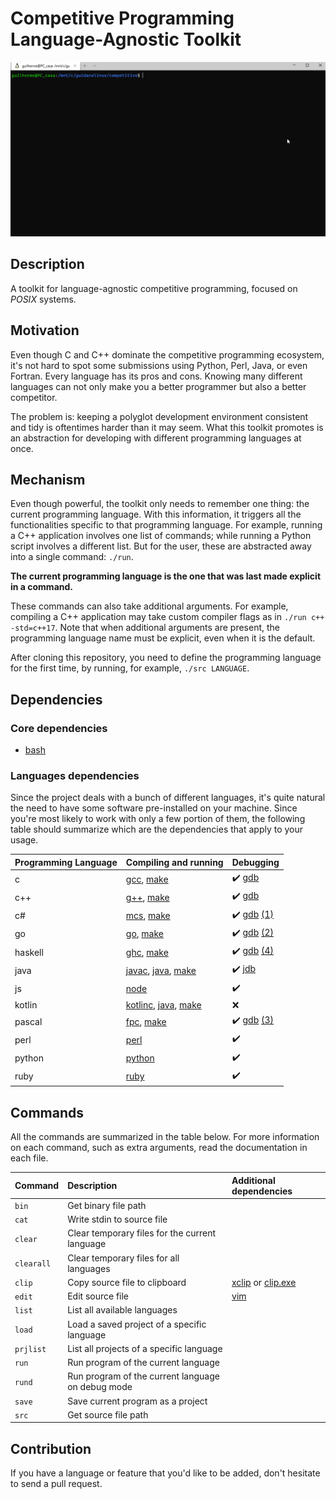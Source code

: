 # Competitive Programming Language-Agnostic Toolkit

![](media/competitive.gif)

## Description

A toolkit for language-agnostic competitive programming, focused on _POSIX_ systems.

## Motivation

Even though C and C++ dominate the competitive programming ecosystem, it's not hard to spot some submissions using Python, Perl, Java, or even Fortran.
Every language has its pros and cons. Knowing many different languages can not only make you a better programmer but also a better competitor.

The problem is: keeping a polyglot development environment consistent and tidy is oftentimes harder than it may seem.
What this toolkit promotes is an abstraction for developing with different programming languages at once.

## Mechanism

Even though powerful, the toolkit only needs to remember one thing: the current programming language.
With this information, it triggers all the functionalities specific to that programming language.
For example, running a C++ application involves one list of commands; while running a Python script
involves a different list. But for the user, these are abstracted away into a single command: `./run`.

**The current programming language is the one that was last made explicit in a command.**

These commands can also take additional arguments. For example, compiling a C++ application may take custom compiler flags as in `./run c++ -std=c++17`. Note that when additional arguments are present, the programming language name must be explicit, even when it is the default.

After cloning this repository, you need to define the programming language for the first time, by running, for example, `./src LANGUAGE`.

## Dependencies

### Core dependencies

* [bash]

### Languages dependencies

Since the project deals with a bunch of different languages, it's quite natural the need to have some software pre-installed on your machine.
Since you're most likely to work with only a few portion of them, the following table should summarize which are the dependencies that apply to your usage.

| Programming Language | Compiling and running | Debugging |
| :- | :- | :- |
| c | [gcc], [make] | :heavy_check_mark: [gdb] |
| c++ | [g++], [make] | :heavy_check_mark: [gdb] |
| c# | [mcs], [make] | :heavy_check_mark: [gdb] [(1)] |
| go | [go], [make] | :heavy_check_mark: [gdb] [(2)] |
| haskell | [ghc], [make] | :heavy_check_mark: [gdb] [(4)] |
| java | [javac], [java], [make] | :heavy_check_mark: [jdb] |
| js | [node] | :heavy_check_mark: |
| kotlin | [kotlinc], [java], [make] | :x: |
| pascal | [fpc], [make] | :heavy_check_mark: [gdb] [(3)] |
| perl | [perl] | :heavy_check_mark: |
| python | [python] | :heavy_check_mark: |
| ruby | [ruby] | :heavy_check_mark: |

## Commands

All the commands are summarized in the table below. For more information on each command, such as extra arguments, read the documentation in each file.

| Command | Description | Additional dependencies |
| :- | :- | :- |
| `bin` | Get binary file path |
| `cat` | Write stdin to source file |
| `clear` | Clear temporary files for the current language |
| `clearall` | Clear temporary files for all languages |
| `clip` | Copy source file to clipboard | [xclip] or [clip.exe] |
| `edit` | Edit source file | [vim] |
| `list` | List all available languages |
| `load` | Load a saved project of a specific language |
| `prjlist` | List all projects of a specific language |
| `run` | Run program of the current language |
| `rund` | Run program of the current language on debug mode |
| `save` | Save current program as a project |
| `src` | Get source file path |

## Contribution

If you have a language or feature that you'd like to be added, don't hesitate to send a pull request.

[(1)]: https://www.mono-project.com/docs/debug+profile/debug/#debugging-with-gdb
[(2)]: https://golang.org/doc/gdb
[(3)]: https://www.freepascal.org/docs-html/user/userse54.html#x165-17200010.2
[(4)]: https://downloads.haskell.org/~ghc/latest/docs/html/users_guide/debug-info.html
[bash]: https://www.gnu.org/software/bash/
[clip.exe]: https://docs.microsoft.com/en-us/windows/wsl/about
[fpc]: https://www.freepascal.org/
[g++]: https://gcc.gnu.org/
[gcc]: https://gcc.gnu.org/
[gdb]: https://www.gnu.org/software/gdb/
[ghc]: https://www.haskell.org/ghc/
[go]: https://golang.org/
[java]: https://docs.oracle.com/javase/7/docs/technotes/tools/windows/java.html
[javac]: https://docs.oracle.com/javase/7/docs/technotes/tools/windows/javac.html
[jdb]: https://docs.oracle.com/javase/7/docs/technotes/tools/windows/jdb.htm
[kotlinc]: https://kotlinlang.org/docs/tutorials/command-line.html
[make]: https://www.gnu.org/software/make/
[mcs]: https://www.mono-project.com/
[node]: https://nodejs.org/en/
[perl]: https://www.perl.org/
[python]: https://www.python.org/
[ruby]: https://www.ruby-lang.org/en/
[vim]: https://www.vim.org/
[xclip]: https://linux.die.net/man/1/xclip
